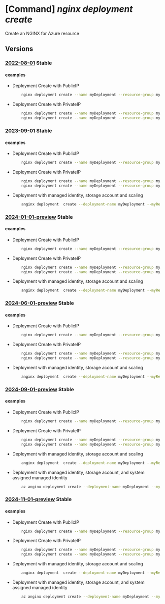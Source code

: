 # [Command] _nginx deployment create_

Create an NGINX for Azure resource

## Versions

### [2022-08-01](/Resources/mgmt-plane/L3N1YnNjcmlwdGlvbnMve30vcmVzb3VyY2Vncm91cHMve30vcHJvdmlkZXJzL25naW54Lm5naW54cGx1cy9uZ2lueGRlcGxveW1lbnRzL3t9/2022-08-01.xml) **Stable**

<!-- mgmt-plane /subscriptions/{}/resourcegroups/{}/providers/nginx.nginxplus/nginxdeployments/{} 2022-08-01 -->

#### examples

- Deployment Create with PublicIP
    ```bash
        nginx deployment create --name myDeployment --resource-group myResourceGroup --location eastus2 --sku name="preview_Monthly_gmz7xq9ge3py" --network-profile front-end-ip-configuration="{public-ip-addresses:[{id:/subscriptions/mySubscription/resourceGroups/myResourceGroup/providers/Microsoft.Network/publicIPAddresses/myPublicIP}]}" network-interface-configuration="{subnet-id:/subscriptions/mySubscription/resourceGroups/myResourceGroup/providers/Microsoft.Network/virtualNetworks/myVNet/subnets/mySubnet}"
    ```

- Deployment Create with PrivateIP
    ```bash
        nginx deployment create --name myDeployment --resource-group myResourceGroup --location eastus2 --sku name="preview_Monthly_gmz7xq9ge3py" --network-profile front-end-ip-configuration="{private-ip-addresses:[{private-ip-allocation-method:Static,subnet-id:/subscriptions/mySubscription/resourceGroups/myResourceGroup/providers/Microsoft.Network/virtualNetworks/myVNet/subnets/mySubnet,private-ip-address:10.0.0.2}]}" network-interface-configuration="{subnet-id:/subscriptions/mySubscription/resourceGroups/myResourceGroup/providers/Microsoft.Network/virtualNetworks/myVNet/subnets/mySubnet}"
        nginx deployment create --name myDeployment --resource-group myResourceGroup --location eastus2 --sku name="preview_Monthly_gmz7xq9ge3py" --network-profile front-end-ip-configuration="{private-ip-addresses:[{private-ip-allocation-method:Dynamic,subnet-id:/subscriptions/mySubscription/resourceGroups/myResourceGroup/providers/Microsoft.Network/virtualNetworks/myVNet/subnets/mySubnet,private-ip-address:10.0.0.2}]}" network-interface-configuration="{subnet-id:/subscriptions/mySubscription/resourceGroups/myResourceGroup/providers/Microsoft.Network/virtualNetworks/myVNet/subnets/mySubnet}"
    ```

### [2023-09-01](/Resources/mgmt-plane/L3N1YnNjcmlwdGlvbnMve30vcmVzb3VyY2Vncm91cHMve30vcHJvdmlkZXJzL25naW54Lm5naW54cGx1cy9uZ2lueGRlcGxveW1lbnRzL3t9/2023-09-01.xml) **Stable**

<!-- mgmt-plane /subscriptions/{}/resourcegroups/{}/providers/nginx.nginxplus/nginxdeployments/{} 2023-09-01 -->

#### examples

- Deployment Create with PublicIP
    ```bash
        nginx deployment create --name myDeployment --resource-group myResourceGroup --location eastus2 --sku name="preview_Monthly_gmz7xq9ge3py" --network-profile front-end-ip-configuration="{public-ip-addresses:[{id:/subscriptions/mySubscription/resourceGroups/myResourceGroup/providers/Microsoft.Network/publicIPAddresses/myPublicIP}]}" network-interface-configuration="{subnet-id:/subscriptions/mySubscription/resourceGroups/myResourceGroup/providers/Microsoft.Network/virtualNetworks/myVNet/subnets/mySubnet}"
    ```

- Deployment Create with PrivateIP
    ```bash
        nginx deployment create --name myDeployment --resource-group myResourceGroup --location eastus2 --sku name="preview_Monthly_gmz7xq9ge3py" --network-profile front-end-ip-configuration="{private-ip-addresses:[{private-ip-allocation-method:Static,subnet-id:/subscriptions/mySubscription/resourceGroups/myResourceGroup/providers/Microsoft.Network/virtualNetworks/myVNet/subnets/mySubnet,private-ip-address:10.0.0.2}]}" network-interface-configuration="{subnet-id:/subscriptions/mySubscription/resourceGroups/myResourceGroup/providers/Microsoft.Network/virtualNetworks/myVNet/subnets/mySubnet}"
        nginx deployment create --name myDeployment --resource-group myResourceGroup --location eastus2 --sku name="preview_Monthly_gmz7xq9ge3py" --network-profile front-end-ip-configuration="{private-ip-addresses:[{private-ip-allocation-method:Dynamic,subnet-id:/subscriptions/mySubscription/resourceGroups/myResourceGroup/providers/Microsoft.Network/virtualNetworks/myVNet/subnets/mySubnet,private-ip-address:10.0.0.2}]}" network-interface-configuration="{subnet-id:/subscriptions/mySubscription/resourceGroups/myResourceGroup/providers/Microsoft.Network/virtualNetworks/myVNet/subnets/mySubnet}"
    ```

- Deployment with managed identity, storage account and scaling
    ```bash
        anginx deployment  create --deployment-name myDeployment --myResourceGroup azclitest-geo --location eastus --sku name=preview_Monthly_gmz7xq9ge3py --network-profile network-interface-configuration='{subnet-id:/subscriptions/subscriptionId/resourcegroups/myResourceGroup/providers/Microsoft.Network/virtualNetworks/vnet-azclitest/subnets/mySubnet}' front-end-ip-configuration='{public-ip-addresses:[{id:/subscriptions/subscriptionId/resourceGroups/myResourceGroup/providers/Microsoft.Network/publicIPAddresses/myPublicIP}]}' --identity '{"type":"UserAssigned","userAssignedIdentities":{"/subscriptions/subscriptionId/resourcegroups/myResourceGroup/providers/Microsoft.ManagedIdentity/userAssignedIdentities/myManagedIdentity":{}}}' --logging storage-account='{"account-name":"myStorageAccount","container-name":"myContainer"}' --scaling-properties capacity=10
    ```

### [2024-01-01-preview](/Resources/mgmt-plane/L3N1YnNjcmlwdGlvbnMve30vcmVzb3VyY2Vncm91cHMve30vcHJvdmlkZXJzL25naW54Lm5naW54cGx1cy9uZ2lueGRlcGxveW1lbnRzL3t9/2024-01-01-preview.xml) **Stable**

<!-- mgmt-plane /subscriptions/{}/resourcegroups/{}/providers/nginx.nginxplus/nginxdeployments/{} 2024-01-01-preview -->

#### examples

- Deployment Create with PublicIP
    ```bash
        nginx deployment create --name myDeployment --resource-group myResourceGroup --location eastus2 --sku name="standard_Monthly_gmz7xq9ge3py" --network-profile front-end-ip-configuration="{public-ip-addresses:[{id:/subscriptions/mySubscription/resourceGroups/myResourceGroup/providers/Microsoft.Network/publicIPAddresses/myPublicIP}]}" network-interface-configuration="{subnet-id:/subscriptions/mySubscription/resourceGroups/myResourceGroup/providers/Microsoft.Network/virtualNetworks/myVNet/subnets/mySubnet}"
    ```

- Deployment Create with PrivateIP
    ```bash
        nginx deployment create --name myDeployment --resource-group myResourceGroup --location eastus2 --sku name="standard_Monthly_gmz7xq9ge3py" --network-profile front-end-ip-configuration="{private-ip-addresses:[{private-ip-allocation-method:Static,subnet-id:/subscriptions/mySubscription/resourceGroups/myResourceGroup/providers/Microsoft.Network/virtualNetworks/myVNet/subnets/mySubnet,private-ip-address:10.0.0.2}]}" network-interface-configuration="{subnet-id:/subscriptions/mySubscription/resourceGroups/myResourceGroup/providers/Microsoft.Network/virtualNetworks/myVNet/subnets/mySubnet}"
        nginx deployment create --name myDeployment --resource-group myResourceGroup --location eastus2 --sku name="standard_Monthly_gmz7xq9ge3py" --network-profile front-end-ip-configuration="{private-ip-addresses:[{private-ip-allocation-method:Dynamic,subnet-id:/subscriptions/mySubscription/resourceGroups/myResourceGroup/providers/Microsoft.Network/virtualNetworks/myVNet/subnets/mySubnet,private-ip-address:10.0.0.2}]}" network-interface-configuration="{subnet-id:/subscriptions/mySubscription/resourceGroups/myResourceGroup/providers/Microsoft.Network/virtualNetworks/myVNet/subnets/mySubnet}"
    ```

- Deployment with managed identity, storage account and scaling
    ```bash
        anginx deployment  create --deployment-name myDeployment --myResourceGroup azclitest-geo --location eastus --sku name=standard_Monthly_gmz7xq9ge3py --network-profile network-interface-configuration='{subnet-id:/subscriptions/subscriptionId/resourcegroups/myResourceGroup/providers/Microsoft.Network/virtualNetworks/vnet-azclitest/subnets/mySubnet}' front-end-ip-configuration='{public-ip-addresses:[{id:/subscriptions/subscriptionId/resourceGroups/myResourceGroup/providers/Microsoft.Network/publicIPAddresses/myPublicIP}]}' --identity '{"type":"UserAssigned","userAssignedIdentities":{"/subscriptions/subscriptionId/resourcegroups/myResourceGroup/providers/Microsoft.ManagedIdentity/userAssignedIdentities/myManagedIdentity":{}}}' --logging storage-account='{"account-name":"myStorageAccount","container-name":"myContainer"}' --scaling-properties capacity=10
    ```

### [2024-06-01-preview](/Resources/mgmt-plane/L3N1YnNjcmlwdGlvbnMve30vcmVzb3VyY2Vncm91cHMve30vcHJvdmlkZXJzL25naW54Lm5naW54cGx1cy9uZ2lueGRlcGxveW1lbnRzL3t9/2024-06-01-preview.xml) **Stable**

<!-- mgmt-plane /subscriptions/{}/resourcegroups/{}/providers/nginx.nginxplus/nginxdeployments/{} 2024-06-01-preview -->

#### examples

- Deployment Create with PublicIP
    ```bash
        nginx deployment create --name myDeployment --resource-group myResourceGroup --location eastus2 --sku name="standard_Monthly_gmz7xq9ge3py" --network-profile front-end-ip-configuration="{public-ip-addresses:[{id:/subscriptions/mySubscription/resourceGroups/myResourceGroup/providers/Microsoft.Network/publicIPAddresses/myPublicIP}]}" network-interface-configuration="{subnet-id:/subscriptions/mySubscription/resourceGroups/myResourceGroup/providers/Microsoft.Network/virtualNetworks/myVNet/subnets/mySubnet}"
    ```

- Deployment Create with PrivateIP
    ```bash
        nginx deployment create --name myDeployment --resource-group myResourceGroup --location eastus2 --sku name="standard_Monthly_gmz7xq9ge3py" --network-profile front-end-ip-configuration="{private-ip-addresses:[{private-ip-allocation-method:Static,subnet-id:/subscriptions/mySubscription/resourceGroups/myResourceGroup/providers/Microsoft.Network/virtualNetworks/myVNet/subnets/mySubnet,private-ip-address:10.0.0.2}]}" network-interface-configuration="{subnet-id:/subscriptions/mySubscription/resourceGroups/myResourceGroup/providers/Microsoft.Network/virtualNetworks/myVNet/subnets/mySubnet}"
        nginx deployment create --name myDeployment --resource-group myResourceGroup --location eastus2 --sku name="standard_Monthly_gmz7xq9ge3py" --network-profile front-end-ip-configuration="{private-ip-addresses:[{private-ip-allocation-method:Dynamic,subnet-id:/subscriptions/mySubscription/resourceGroups/myResourceGroup/providers/Microsoft.Network/virtualNetworks/myVNet/subnets/mySubnet,private-ip-address:10.0.0.2}]}" network-interface-configuration="{subnet-id:/subscriptions/mySubscription/resourceGroups/myResourceGroup/providers/Microsoft.Network/virtualNetworks/myVNet/subnets/mySubnet}"
    ```

- Deployment with managed identity, storage account and scaling
    ```bash
        anginx deployment  create --deployment-name myDeployment --myResourceGroup azclitest-geo --location eastus --sku name=standard_Monthly_gmz7xq9ge3py --network-profile network-interface-configuration='{subnet-id:/subscriptions/subscriptionId/resourcegroups/myResourceGroup/providers/Microsoft.Network/virtualNetworks/vnet-azclitest/subnets/mySubnet}' front-end-ip-configuration='{public-ip-addresses:[{id:/subscriptions/subscriptionId/resourceGroups/myResourceGroup/providers/Microsoft.Network/publicIPAddresses/myPublicIP}]}' --identity '{"type":"UserAssigned","userAssignedIdentities":{"/subscriptions/subscriptionId/resourcegroups/myResourceGroup/providers/Microsoft.ManagedIdentity/userAssignedIdentities/myManagedIdentity":{}}}' --logging storage-account='{"account-name":"myStorageAccount","container-name":"myContainer"}' --scaling-properties capacity=10
    ```

### [2024-09-01-preview](/Resources/mgmt-plane/L3N1YnNjcmlwdGlvbnMve30vcmVzb3VyY2Vncm91cHMve30vcHJvdmlkZXJzL25naW54Lm5naW54cGx1cy9uZ2lueGRlcGxveW1lbnRzL3t9/2024-09-01-preview.xml) **Stable**

<!-- mgmt-plane /subscriptions/{}/resourcegroups/{}/providers/nginx.nginxplus/nginxdeployments/{} 2024-09-01-preview -->

#### examples

- Deployment Create with PublicIP
    ```bash
        nginx deployment create --name myDeployment --resource-group myResourceGroup --location eastus2 --sku name="standard_Monthly_gmz7xq9ge3py" --network-profile front-end-ip-configuration="{public-ip-addresses:[{id:/subscriptions/mySubscription/resourceGroups/myResourceGroup/providers/Microsoft.Network/publicIPAddresses/myPublicIP}]}" network-interface-configuration="{subnet-id:/subscriptions/mySubscription/resourceGroups/myResourceGroup/providers/Microsoft.Network/virtualNetworks/myVNet/subnets/mySubnet}"
    ```

- Deployment Create with PrivateIP
    ```bash
        nginx deployment create --name myDeployment --resource-group myResourceGroup --location eastus2 --sku name="standard_Monthly_gmz7xq9ge3py" --network-profile front-end-ip-configuration="{private-ip-addresses:[{private-ip-allocation-method:Static,subnet-id:/subscriptions/mySubscription/resourceGroups/myResourceGroup/providers/Microsoft.Network/virtualNetworks/myVNet/subnets/mySubnet,private-ip-address:10.0.0.2}]}" network-interface-configuration="{subnet-id:/subscriptions/mySubscription/resourceGroups/myResourceGroup/providers/Microsoft.Network/virtualNetworks/myVNet/subnets/mySubnet}"
        nginx deployment create --name myDeployment --resource-group myResourceGroup --location eastus2 --sku name="standard_Monthly_gmz7xq9ge3py" --network-profile front-end-ip-configuration="{private-ip-addresses:[{private-ip-allocation-method:Dynamic,subnet-id:/subscriptions/mySubscription/resourceGroups/myResourceGroup/providers/Microsoft.Network/virtualNetworks/myVNet/subnets/mySubnet,private-ip-address:10.0.0.2}]}" network-interface-configuration="{subnet-id:/subscriptions/mySubscription/resourceGroups/myResourceGroup/providers/Microsoft.Network/virtualNetworks/myVNet/subnets/mySubnet}"
    ```

- Deployment with managed identity, storage account and scaling
    ```bash
        anginx deployment  create --deployment-name myDeployment --myResourceGroup azclitest-geo --location eastus --sku name=standard_Monthly_gmz7xq9ge3py --network-profile network-interface-configuration='{subnet-id:/subscriptions/subscriptionId/resourcegroups/myResourceGroup/providers/Microsoft.Network/virtualNetworks/vnet-azclitest/subnets/mySubnet}' front-end-ip-configuration='{public-ip-addresses:[{id:/subscriptions/subscriptionId/resourceGroups/myResourceGroup/providers/Microsoft.Network/publicIPAddresses/myPublicIP}]}' --identity '{"type":"UserAssigned","userAssignedIdentities":{"/subscriptions/subscriptionId/resourcegroups/myResourceGroup/providers/Microsoft.ManagedIdentity/userAssignedIdentities/myManagedIdentity":{}}}' --logging storage-account='{"account-name":"myStorageAccount","container-name":"myContainer"}' --scaling-properties capacity=10
    ```

- Deployment with managed identity, storage account, and system assigned managed identity
    ```bash
        az anginx deployment create --deployment-name myDeployment --myResourceGroup azclitest-geo --location eastus --sku name=standard_Monthly_gmz7xq9ge3py --network-profile network-interface-configuration='{subnet-id:/subscriptions/subscriptionId/resourcegroups/myResourceGroup/providers/Microsoft.Network/virtualNetworks/vnet-azclitest/subnets/mySubnet}' front-end-ip-configuration='{public-ip-addresses:[{id:/subscriptions/subscriptionId/resourceGroups/myResourceGroup/providers/Microsoft.Network/publicIPAddresses/myPublicIP}]}' --identity '{"type":"SystemAssigned"}' --logging storage-account='{"account-name":"myStorageAccount","container-name":"myContainer"}' --scaling-properties capacity=10
    ```

### [2024-11-01-preview](/Resources/mgmt-plane/L3N1YnNjcmlwdGlvbnMve30vcmVzb3VyY2Vncm91cHMve30vcHJvdmlkZXJzL25naW54Lm5naW54cGx1cy9uZ2lueGRlcGxveW1lbnRzL3t9/2024-11-01-preview.xml) **Stable**

<!-- mgmt-plane /subscriptions/{}/resourcegroups/{}/providers/nginx.nginxplus/nginxdeployments/{} 2024-11-01-preview -->

#### examples

- Deployment Create with PublicIP
    ```bash
        nginx deployment create --name myDeployment --resource-group myResourceGroup --location eastus2 --sku name="standard_Monthly_gmz7xq9ge3py" --network-profile front-end-ip-configuration="{public-ip-addresses:[{id:/subscriptions/mySubscription/resourceGroups/myResourceGroup/providers/Microsoft.Network/publicIPAddresses/myPublicIP}]}" network-interface-configuration="{subnet-id:/subscriptions/mySubscription/resourceGroups/myResourceGroup/providers/Microsoft.Network/virtualNetworks/myVNet/subnets/mySubnet}"
    ```

- Deployment Create with PrivateIP
    ```bash
        nginx deployment create --name myDeployment --resource-group myResourceGroup --location eastus2 --sku name="standard_Monthly_gmz7xq9ge3py" --network-profile front-end-ip-configuration="{private-ip-addresses:[{private-ip-allocation-method:Static,subnet-id:/subscriptions/mySubscription/resourceGroups/myResourceGroup/providers/Microsoft.Network/virtualNetworks/myVNet/subnets/mySubnet,private-ip-address:10.0.0.2}]}" network-interface-configuration="{subnet-id:/subscriptions/mySubscription/resourceGroups/myResourceGroup/providers/Microsoft.Network/virtualNetworks/myVNet/subnets/mySubnet}"
        nginx deployment create --name myDeployment --resource-group myResourceGroup --location eastus2 --sku name="standard_Monthly_gmz7xq9ge3py" --network-profile front-end-ip-configuration="{private-ip-addresses:[{private-ip-allocation-method:Dynamic,subnet-id:/subscriptions/mySubscription/resourceGroups/myResourceGroup/providers/Microsoft.Network/virtualNetworks/myVNet/subnets/mySubnet,private-ip-address:10.0.0.2}]}" network-interface-configuration="{subnet-id:/subscriptions/mySubscription/resourceGroups/myResourceGroup/providers/Microsoft.Network/virtualNetworks/myVNet/subnets/mySubnet}"
    ```

- Deployment with managed identity, storage account and scaling
    ```bash
        anginx deployment  create --deployment-name myDeployment --myResourceGroup azclitest-geo --location eastus --sku name=standard_Monthly_gmz7xq9ge3py --network-profile network-interface-configuration='{subnet-id:/subscriptions/subscriptionId/resourcegroups/myResourceGroup/providers/Microsoft.Network/virtualNetworks/vnet-azclitest/subnets/mySubnet}' front-end-ip-configuration='{public-ip-addresses:[{id:/subscriptions/subscriptionId/resourceGroups/myResourceGroup/providers/Microsoft.Network/publicIPAddresses/myPublicIP}]}' --identity '{"type":"UserAssigned","userAssignedIdentities":{"/subscriptions/subscriptionId/resourcegroups/myResourceGroup/providers/Microsoft.ManagedIdentity/userAssignedIdentities/myManagedIdentity":{}}}' --logging storage-account='{"account-name":"myStorageAccount","container-name":"myContainer"}' --scaling-properties capacity=10
    ```

- Deployment with managed identity, storage account, and system assigned managed identity
    ```bash
        az anginx deployment create --deployment-name myDeployment --myResourceGroup azclitest-geo --location eastus --sku name=standard_Monthly_gmz7xq9ge3py --network-profile network-interface-configuration='{subnet-id:/subscriptions/subscriptionId/resourcegroups/myResourceGroup/providers/Microsoft.Network/virtualNetworks/vnet-azclitest/subnets/mySubnet}' front-end-ip-configuration='{public-ip-addresses:[{id:/subscriptions/subscriptionId/resourceGroups/myResourceGroup/providers/Microsoft.Network/publicIPAddresses/myPublicIP}]}' --identity '{"type":"SystemAssigned"}' --logging storage-account='{"account-name":"myStorageAccount","container-name":"myContainer"}' --scaling-properties capacity=10
    ```
